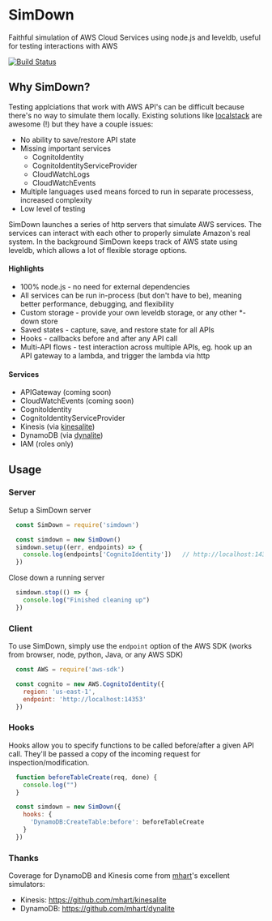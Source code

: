 # SimDown

Faithful simulation of AWS Cloud Services using node.js and leveldb, useful for testing interactions with AWS

[![Build Status](https://travis-ci.org/stackdown/simdown.svg?branch=master)](https://travis-ci.org/stackdown/simdown)

## Why SimDown?

Testing applciations that work with AWS API's can be difficult because there's no way to simulate them locally. Existing solutions like [localstack](https://github.com/localstack/localstack) are awesome (!) but they have a couple issues:

- No ability to save/restore API state
- Missing important services
  - CognitoIdentity
  - CognitoIdentityServiceProvider
  - CloudWatchLogs
  - CloudWatchEvents
- Multiple languages used means forced to run in separate processess, increased complexity
- Low level of testing

SimDown launches a series of http servers that simulate AWS services. The services can interact with each other to properly simulate Amazon's real system. In the background SimDown keeps track of AWS state using leveldb, which allows a lot of flexible storage options.

#### Highlights

- 100% node.js - no need for external dependencies
- All services can be run in-process (but don't have to be), meaning better performance, debugging, and flexibility
- Custom storage - provide your own leveldb storage, or any other *-down store
- Saved states - capture, save, and restore state for all APIs
- Hooks - callbacks before and after any API call
- Multi-API flows - test interaction across multiple APIs, eg. hook up an API gateway to a lambda, and trigger the lambda via http

#### Services
    
- APIGateway (coming soon)
- CloudWatchEvents (coming soon)
- CognitoIdentity
- CognitoIdentityServiceProvider
- Kinesis (via [kinesalite](https://github.com/mhart/kinesalite))
- DynamoDB (via [dynalite](https://github.com/mhart/dynalite))
- IAM (roles only)

## Usage

### Server

Setup a SimDown server

```JavaScript
  const SimDown = require('simdown')

  const simdown = new SimDown()
  simdown.setup((err, endpoints) => {
    console.log(endpoints['CognitoIdentity'])   // http://localhost:14353
  })
```

Close down a running server

```JavaScript
  simdown.stop(() => {
    console.log("Finished cleaning up")
  })
```

### Client

To use SimDown, simply use the `endpoint` option of the AWS SDK (works from browser, node, python, Java, or any AWS SDK)

```JavaScript
  const AWS = require('aws-sdk')

  const cognito = new AWS.CognitoIdentity({
    region: 'us-east-1',
    endpoint: 'http://localhost:14353'
  })
```

### Hooks

Hooks allow you to specify functions to be called before/after a given API call. They'll be passed a copy of the incoming request for inspection/modification.

```JavaScript
  function beforeTableCreate(req, done) {
    console.log("")
  }

  const simdown = new SimDown({
    hooks: {
      'DynamoDB:CreateTable:before': beforeTableCreate
    }
  })
```

### Thanks

Coverage for DynamoDB and Kinesis come from [mhart](https://github.com/mhart)'s excellent simulators:

- Kinesis: https://github.com/mhart/kinesalite
- DynamoDB: https://github.com/mhart/dynalite
